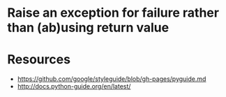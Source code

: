 # Raise an exception for failure rather than (ab)using return value


# Resources
- https://github.com/google/styleguide/blob/gh-pages/pyguide.md
- http://docs.python-guide.org/en/latest/
